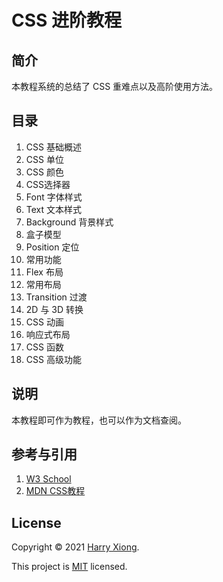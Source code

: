 # CSS 进阶教程



## 简介

本教程系统的总结了 CSS 重难点以及高阶使用方法。



## 目录

1. CSS 基础概述
2. CSS 单位
3. CSS 颜色
4. CSS选择器
5. Font 字体样式
6. Text 文本样式
7. Background 背景样式
8. 盒子模型
9. Position 定位
10. 常用功能
11. Flex 布局
12. 常用布局
13. Transition 过渡
14. 2D 与 3D 转换
15. CSS 动画
16. 响应式布局
17. CSS 函数
18. CSS 高级功能



## 说明

本教程即可作为教程，也可以作为文档查阅。



## 参考与引用

1. [W3 School](https://www.w3school.com.cn/css/index.asp)
2. [MDN CSS教程](https://developer.mozilla.org/zh-CN/docs/Web/CSS)



## License

Copyright © 2021 [Harry Xiong](https://github.com/HarryXiong24).

This project is [MIT](https://github.com/HarryXiong24/CSS-Advanced-Guidebook/blob/master/LICENSE) licensed.

